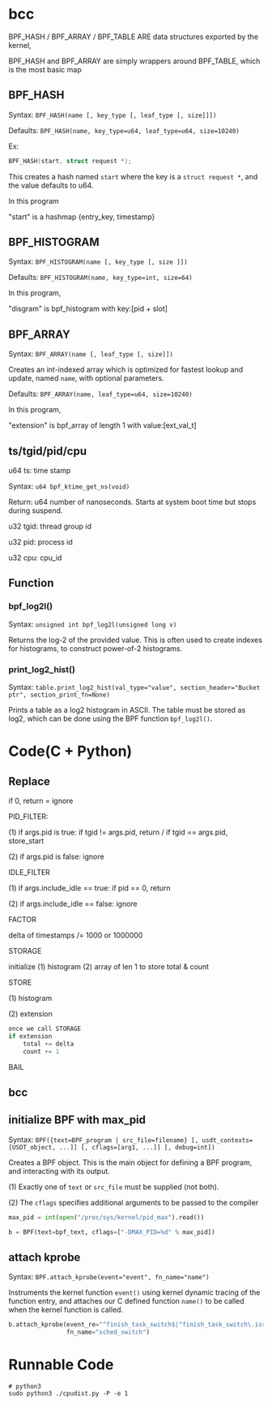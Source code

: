 # bcc

BPF_HASH / BPF_ARRAY / BPF_TABLE ARE data structures exported by the kernel,

BPF_HASH and BPF_ARRAY are simply wrappers around BPF_TABLE, which is the most basic map



## BPF_HASH

Syntax: `BPF_HASH(name [, key_type [, leaf_type [, size]]])`

Defaults: `BPF_HASH(name, key_type=u64, leaf_type=u64, size=10240)`

Ex:

```C
BPF_HASH(start, struct request *);
```

This creates a hash named `start` where the key is a `struct request *`, and the value defaults to u64.



In this program

"start" is a hashmap {entry_key, timestamp}



## BPF_HISTOGRAM

Syntax: `BPF_HISTOGRAM(name [, key_type [, size ]])`

Defaults: `BPF_HISTOGRAM(name, key_type=int, size=64)`



In this program,

"disgram" is bpf_histogram with key:[pid + slot]



## BPF_ARRAY

Syntax: `BPF_ARRAY(name [, leaf_type [, size]])`

Creates an int-indexed array which is optimized for fastest lookup and update, named `name`, with optional parameters.

Defaults: `BPF_ARRAY(name, leaf_type=u64, size=10240)`



In this program,

"extension" is bpf_array of length 1 with value:[ext_val_t]



## ts/tgid/pid/cpu

u64 ts: time stamp

Syntax: `u64 bpf_ktime_get_ns(void)`

Return: u64 number of nanoseconds. Starts at system boot time but stops during suspend.



u32 tgid: thread group id 



u32 pid: process id



u32 cpu: cpu_id



## Function

### bpf_log2l()

Syntax: `unsigned int bpf_log2l(unsigned long v)`

Returns the log-2 of the provided value. This is often used to create indexes for histograms, to construct power-of-2 histograms.



### print_log2_hist()

Syntax: `table.print_log2_hist(val_type="value", section_header="Bucket ptr", section_print_fn=None)`

Prints a table as a log2 histogram in ASCII. The table must be stored as log2, which can be done using the BPF function `bpf_log2l()`.



# Code(C + Python)

## Replace

if 0, return = ignore



PID_FILTER:

(1) if args.pid is true: if tgid != args.pid, return / if tgid == args.pid, store_start

(2) if args.pid is false: ignore



IDLE_FILTER

(1) if args.include_idle == true: if pid == 0, return

(2) if args.include_idle == false: ignore



FACTOR

delta of timestamps /= 1000 or 1000000



STORAGE

initialize (1) histogram (2) array of len 1 to store total & count



STORE

(1) histogram



(2) extension

```c
once we call STORAGE
if extension
	total += delta
    count += 1
```



BAIL



## bcc

## initialize BPF with max_pid

Syntax: `BPF({text=BPF_program | src_file=filename} [, usdt_contexts=[USDT_object, ...]] [, cflags=[arg1, ...]] [, debug=int])`

Creates a BPF object. This is the main object for defining a BPF program, and interacting with its output.



(1) Exactly one of `text` or `src_file` must be supplied (not both).

(2) The `cflags` specifies additional arguments to be passed to the compiler

```python
max_pid = int(open("/proc/sys/kernel/pid_max").read())

b = BPF(text=bpf_text, cflags=["-DMAX_PID=%d" % max_pid])
```



## attach kprobe

Syntax: `BPF.attach_kprobe(event="event", fn_name="name")`

Instruments the kernel function `event()` using kernel dynamic tracing of the function entry, and attaches our C defined function `name()` to be called when the kernel function is called.

```python
b.attach_kprobe(event_re="^finish_task_switch$|^finish_task_switch\.isra\.\d$",
                fn_name="sched_switch")
```



# Runnable Code

```shell
# python3
sudo python3 ./cpudist.py -P -e 1
```

